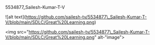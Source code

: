 5534877\_Sailesh-Kumar-T-V



!\[alt text](https://github.com/sailesh-tv/5534877\_Sailesh-Kumar-T-V/blob/main/SDLC/Great%20Learning.png)



<img src="https://github.com/sailesh-tv/5534877\_Sailesh-Kumar-T-V/blob/main/SDLC/Great%20Learning.png" alt-"image">

